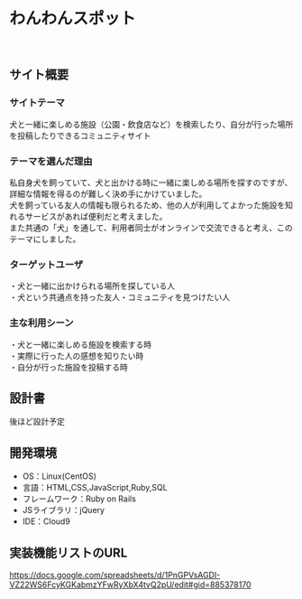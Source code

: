 # わんわんスポット
​
## サイト概要
### サイトテーマ
犬と一緒に楽しめる施設（公園・飲食店など）を検索したり、自分が行った場所を投稿したりできるコミュニティサイト
​
### テーマを選んだ理由
私自身犬を飼っていて、犬と出かける時に一緒に楽しめる場所を探すのですが、詳細な情報を得るのが難しく決め手にかけていました。  
犬を飼っている友人の情報も限られるため、他の人が利用してよかった施設を知れるサービスがあれば便利だと考えました。  
また共通の「犬」を通して、利用者同士がオンラインで交流できると考え、このテーマにしました。
​
### ターゲットユーザ
・犬と一緒に出かけられる場所を探している人  
・犬という共通点を持った友人・コミュニティを見つけたい人

### 主な利用シーン
・犬と一緒に楽しめる施設を検索する時  
・実際に行った人の感想を知りたい時  
・自分が行った施設を投稿する時
​
## 設計書
後ほど設計予定
​
## 開発環境
- OS：Linux(CentOS)
- 言語：HTML,CSS,JavaScript,Ruby,SQL
- フレームワーク：Ruby on Rails
- JSライブラリ：jQuery
- IDE：Cloud9

## 実装機能リストのURL

https://docs.google.com/spreadsheets/d/1PnGPVsAGDI-VZ22WS6FcyKGKabmzYFwRyXbX4tvQ2pU/edit#gid=885378170